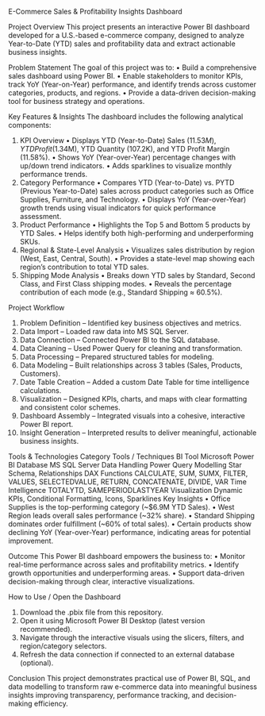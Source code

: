 E-Commerce Sales & Profitability Insights Dashboard

Project Overview
This project presents an interactive Power BI dashboard developed for a U.S.-based e-commerce company, designed to analyze Year-to-Date (YTD) sales and profitability data and extract actionable business insights.

Problem Statement
The goal of this project was to:
•	Build a comprehensive sales dashboard using Power BI.
•	Enable stakeholders to monitor KPIs, track YoY (Year-on-Year) performance, and identify trends across customer categories, products, and regions.
•	Provide a data-driven decision-making tool for business strategy and operations.

Key Features & Insights
The dashboard includes the following analytical components:
1. KPI Overview
•	Displays YTD (Year-to-Date) Sales ($11.53M), YTD Profit ($1.34M), YTD Quantity (107.2K), and YTD Profit Margin (11.58%).
•	Shows YoY (Year-over-Year) percentage changes with up/down trend indicators.
•	Adds sparklines to visualize monthly performance trends.
2. Category Performance
•	Compares YTD (Year-to-Date) vs. PYTD (Previous Year-to-Date) sales across product categories such as Office Supplies, Furniture, and Technology.
•	Displays YoY (Year-over-Year) growth trends using visual indicators for quick performance assessment.
3. Product Performance
•	Highlights the Top 5 and Bottom 5 products by YTD Sales.
•	Helps identify both high-performing and underperforming SKUs.
4. Regional & State-Level Analysis
•	Visualizes sales distribution by region (West, East, Central, South).
•	Provides a state-level map showing each region’s contribution to total YTD sales.
5. Shipping Mode Analysis
•	Breaks down YTD sales by Standard, Second Class, and First Class shipping modes.
•	Reveals the percentage contribution of each mode (e.g., Standard Shipping ≈ 60.5%).

Project Workflow
1.	Problem Definition – Identified key business objectives and metrics.
2.	Data Import – Loaded raw data into MS SQL Server.
3.	Data Connection – Connected Power BI to the SQL database.
4.	Data Cleaning – Used Power Query for cleaning and transformation.
5.	Data Processing – Prepared structured tables for modeling.
6.	Data Modeling – Built relationships across 3 tables (Sales, Products, Customers).
7.	Date Table Creation – Added a custom Date Table for time intelligence calculations.
8.	Visualization – Designed KPIs, charts, and maps with clear formatting and consistent color schemes.
9.	Dashboard Assembly – Integrated visuals into a cohesive, interactive Power BI report.
10.	Insight Generation – Interpreted results to deliver meaningful, actionable business insights.
    
 Tools & Technologies
Category	Tools / Techniques
BI Tool	Microsoft Power BI
Database	MS SQL Server
Data Handling	Power Query
Modelling	Star Schema, Relationships
DAX Functions	CALCULATE, SUM, SUMX, FILTER, VALUES, SELECTEDVALUE, RETURN, CONCATENATE, DIVIDE, VAR
Time Intelligence	TOTALYTD, SAMEPERIODLASTYEAR
Visualization	Dynamic KPIs, Conditional Formatting, Icons, Sparklines
Key Insights
•	Office Supplies is the top-performing category (~$6.9M YTD Sales).
•	West Region leads overall sales performance (~32% share).
•	Standard Shipping dominates order fulfillment (~60% of total sales).
•	Certain products show declining YoY (Year-over-Year) performance, indicating areas for potential improvement.

Outcome
This Power BI dashboard empowers the business to:
•	Monitor real-time performance across sales and profitability metrics.
•	Identify growth opportunities and underperforming areas.
•	Support data-driven decision-making through clear, interactive visualizations.

How to Use / Open the Dashboard
1.	Download the .pbix file from this repository.
2.	Open it using Microsoft Power BI Desktop (latest version recommended).
3.	Navigate through the interactive visuals using the slicers, filters, and region/category selectors.
4.	Refresh the data connection if connected to an external database (optional).

Conclusion
This project demonstrates practical use of Power BI, SQL, and data modelling to transform raw e-commerce data into meaningful business insights improving transparency, performance tracking, and decision-making efficiency.

